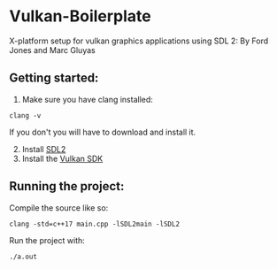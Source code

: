 # Vulkan-Boilerplate
X-platform setup for vulkan graphics applications using SDL 2: By Ford Jones and Marc Gluyas

## Getting started:
1. Make sure you have clang installed:
```
clang -v
```
If you don't you will have to download and install it.

2. Install [SDL2](https://wiki.libsdl.org/SDL2/Installation)
3. Install the [Vulkan SDK](https://vulkan.lunarg.com/)

## Running the project:
Compile the source like so:
```
clang -std=c++17 main.cpp -lSDL2main -lSDL2
```

Run the project with:
```
./a.out
```

